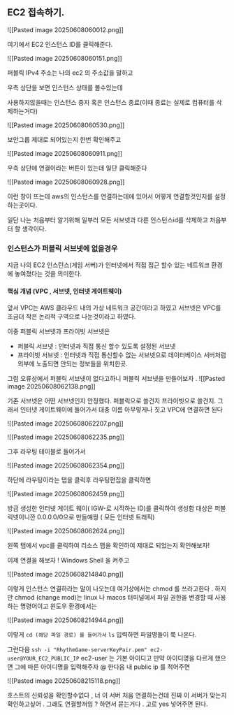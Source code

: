 
## EC2 접속하기.




![[Pasted image 20250608060012.png]]

여기에서 EC2 인스턴스 ID를 클릭해준다.


![[Pasted image 20250608060151.png]]


퍼블릭 IPv4 주소는 나의 ec2 의 주소값을 말하고 

우측 상단을 보면 인스턴스 상태를 볼수있는데 

사용하지않을때는 인스턴스 중지 혹은 인스턴스 종료(이때 종료는 실제로 컴퓨터를 삭제하는거다)

![[Pasted image 20250608060530.png]]

보안그룹 제대로 되어있는지 한번 확인해주고 

![[Pasted image 20250608060911.png]]

우측 상단에 연결이라는 버튼이 있는데 일단 클릭해준다

![[Pasted image 20250608060928.png]]

이런 창이 뜨는데 aws의 인스턴스를 연결하는데에 있어서 어떻게 연결할것인지를 설정하는곳이다.

일단 나는 처음부터 알기위해 일부러 모든 서브넷과 다른 인스턴스id를 삭제하고 처음부터 할 생각이다.

### 인스턴스가 퍼블릭 서브넷에 없을경우
지금 나의 EC2 인스턴스(게임 서버)가 인터넷에서 직접 접근 할수 있는 네트워크 환경에 놓여졌다는 것을 의미한다.

#### 핵심 개념 (VPC , 서브넷, 인터넷 게이트웨이)
앞서 VPC는 AWS 클라우드 내의 가상 네트워크 공간이라고 하였고 
서브넷은 VPC를 조금더 작은 논리적 구역으로 나눈것이라고 하였다.

이중 퍼블릭 서브넷과 프라이빗 서브넷은
- 퍼블릭 서브넷 : 인터넷과 직접 통신 할수 있도록 설정된 서브넷
- 프라이빗 서브넷 : 인터넷과 직접 통신할수 없는  서브넷으로 데이터베이스 서버처럼 외부에 노출되면 안되는 정보들을 위치한곳.

그럼 오류상에서 퍼블릭 서브넷이 없다고하니 퍼블릭 서브넷을 만들어보자 .
![[Pasted image 20250608062138.png]]

기존 서브넷은 어떤 서브넷인지 안정했다. 퍼블릭으로 쓸건지 프라이빗으로 쓸건지.
그래서 인터넷 게이트웨이에 들어가서 대충 이름 아무렇게나 짓고 VPC에 연결하면 된다

![[Pasted image 20250608062207.png]]



![[Pasted image 20250608062235.png]]

그후 라우팅 테이블로 들어가서 

![[Pasted image 20250608062354.png]]

하단에 라우팅이라는 탭을 클릭후 라우팅편집을 클릭하면

![[Pasted image 20250608062459.png]]

방금 생성한 인터넷 게이트 웨이( IGW-로 시작하는 ID)를 클릭하여 생성함
대상은 퍼블릭넷이니깐 0.0.0.0/0으로 만들예쩡 ( 모든 인터넷 트래픽)


![[Pasted image 20250608062624.png]]

왼쪽 탭에서 vpc를 클릭하여 리소스 맵을 확인하여 제대로 되었는지 확인해보자! 

이제 연결을 해보자 ! Windows Shell 을 켜주고 

![[Pasted image 20250608214840.png]]


이렇게 인스턴스 연결하라는 말이 나오는데 여기상에서는 chmod 를 쓰라고한다 . 하지만 chmod (change mod)는 
linux 나 macos 터미널에서 파일 권한을 변경할 때 사용하는 명령어이고 윈도우 환경에서는 

![[Pasted image 20250608214944.png]]

이렇게 `cd (해당 파일 경로) 를 들어가서`
`ls` 입력하면 파일명들이 쭉 나온다.

그런다음 `ssh -i "RhythmGame-serverKeyPair.pem" ec2-user@YOUR_EC2_PUBLIC_IP` ec2-user 는 기본 아이디고 만약 아이디명을 다르게 했으면 그에 따른 아이디명을 입력해주자 @ 한다음 내 public ip 를 적어주면 

![[Pasted image 20250608215118.png]]

호스트의 신뢰성을 확인할수없다 , 너 이 서버 처음 연결하는건데 진짜 이 서버가 맞는지 확인하고싶어 . 그래도 연결할꺼임 ? 하면서 묻는거다 . 고로 yes 넣어주면 된다. 







